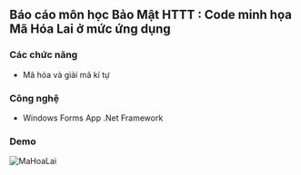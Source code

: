 
## Báo cáo môn học Bảo Mật HTTT : Code minh họa Mã Hóa Lai ở mức ứng dụng


### Các chức năng

- Mã hóa và giải mã kí tự 



### Công nghệ

- Windows Forms App .Net Framework




### Demo


![MaHoaLai](https://github.com/user-attachments/assets/f119df27-06f6-4b03-a0fc-c9124a549d47)
